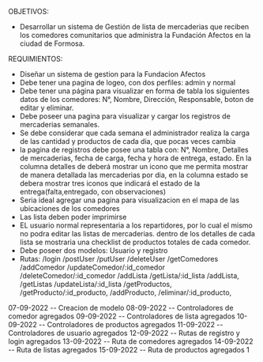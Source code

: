 OBJETIVOS:
* Desarrollar un sistema de Gestión de lista de mercaderias que reciben los comedores comunitarios
que administra la Fundación Afectos en la ciudad de Formosa.

REQUIMIENTOS:
- Diseñar un sistema de gestion para la Fundacion Afectos
- Debe tener una pagina de logeo, con dos perfiles: admin y normal
- Debe tener una página para visualizar en forma de tabla los siguientes datos
de los comedores: N°, Nombre, Dirección, Responsable, boton de editar y eliminar.
- Debe poseer una pagina para visualizar y cargar los registros de mercaderias semanales.
- Se debe considerar que cada semana el administrador realiza la carga de las cantidad y productos de cada dia, que pocas veces cambia
- la pagina de registros debe posee una tabla con: N°, Nombre, Detalles de mercaderias, fecha de carga, fecha y hora de entrega, estado.
En la columna detalles de deberá mostrar un icono que me permita mostrar de manera detallada las mercaderias por dia, en la columna estado se
debera mostrar tres iconos que indicará el estado de la entrega(falta,entregado, con observaciones)
- Seria ideal agregar una pagina para visualizacion en el mapa de las ubicaciones de los comedores
- Las lista deben poder imprimirse
- EL usuario normal representaria a los repartidores, por lo cual el mismo no podra editar las listas de mercaderias.
dentro de los detalles de cada lista se mostraria una checklist de productos totales de cada comedor.
- Debe poseer dos modelos: Usuario y registro
- Rutas:
/login
/postUser
/putUser
/deleteUser
/getComedores
/addComedor
/updateComedor/:id_comedor
/deleteComedor/:id_comedor
/addLista
/getLista/:id_lista
/addLista,
/getListas
/updateLista/:id_lista
/getProductos,
/getProducto/:id_producto,
/addProducto,
/eliminar/:id_producto,



07-09-2022  -- Creacion de modelo 
08-09-2022 -- Controladores de comedor agregados
09-09-2022 -- Controladores de lista agregados
10-09-2022 -- Controladores de productos agregados
11-09-2022 -- Controladores de usuario agregados
12-09-2022 -- Rutas de registro y login agregados
13-09-2022 -- Ruta de comedores agregados
14-09-2022 -- Ruta de listas agregados
15-09-2022 -- Ruta de productos agregados
1